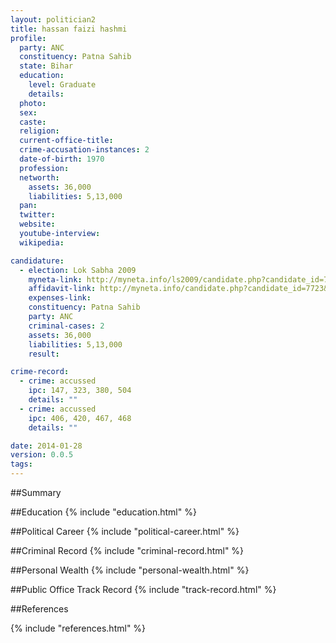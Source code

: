 ```yaml
---
layout: politician2
title: hassan faizi hashmi
profile: 
  party: ANC
  constituency: Patna Sahib
  state: Bihar
  education: 
    level: Graduate
    details: 
  photo: 
  sex: 
  caste: 
  religion: 
  current-office-title: 
  crime-accusation-instances: 2
  date-of-birth: 1970
  profession: 
  networth: 
    assets: 36,000
    liabilities: 5,13,000
  pan: 
  twitter: 
  website: 
  youtube-interview: 
  wikipedia: 

candidature: 
  - election: Lok Sabha 2009
    myneta-link: http://myneta.info/ls2009/candidate.php?candidate_id=7723
    affidavit-link: http://myneta.info/candidate.php?candidate_id=7723&scan=original
    expenses-link: 
    constituency: Patna Sahib 
    party: ANC
    criminal-cases: 2
    assets: 36,000
    liabilities: 5,13,000
    result:  

crime-record: 
  - crime: accussed
    ipc: 147, 323, 380, 504
    details: "" 
  - crime: accussed
    ipc: 406, 420, 467, 468
    details: "" 

date: 2014-01-28
version: 0.0.5
tags: 
---
```

##Summary


##Education
{% include "education.html" %}


##Political Career
{% include "political-career.html" %}


##Criminal Record
{% include "criminal-record.html" %}


##Personal Wealth
{% include "personal-wealth.html" %}


##Public Office Track Record
{% include "track-record.html" %}


##References


{% include "references.html" %}